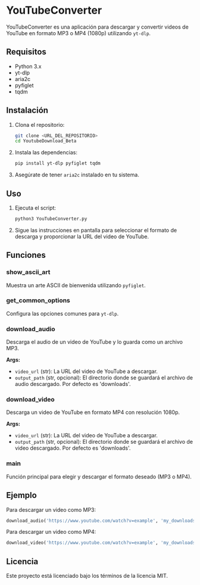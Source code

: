 # YouTubeConverter

YouTubeConverter es una aplicación para descargar y convertir videos de YouTube en formato MP3 o MP4 (1080p) utilizando `yt-dlp`.

## Requisitos

- Python 3.x
- yt-dlp
- aria2c
- pyfiglet
- tqdm

## Instalación

1. Clona el repositorio:

   ```bash
   git clone <URL_DEL_REPOSITORIO>
   cd YoutubeDownload_Beta
   ```

2. Instala las dependencias:

   ```bash
   pip install yt-dlp pyfiglet tqdm
   ```

3. Asegúrate de tener `aria2c` instalado en tu sistema.

## Uso

1. Ejecuta el script:

   ```bash
   python3 YouTubeConverter.py
   ```

2. Sigue las instrucciones en pantalla para seleccionar el formato de descarga y proporcionar la URL del video de YouTube.

## Funciones

### show_ascii_art

Muestra un arte ASCII de bienvenida utilizando `pyfiglet`.

### get_common_options

Configura las opciones comunes para `yt-dlp`.

### download_audio

Descarga el audio de un video de YouTube y lo guarda como un archivo MP3.

**Args:**

- `video_url` (str): La URL del video de YouTube a descargar.
- `output_path` (str, opcional): El directorio donde se guardará el archivo de audio descargado. Por defecto es 'downloads'.

### download_video

Descarga un video de YouTube en formato MP4 con resolución 1080p.

**Args:**

- `video_url` (str): La URL del video de YouTube a descargar.
- `output_path` (str, opcional): El directorio donde se guardará el archivo de video descargado. Por defecto es 'downloads'.

### main

Función principal para elegir y descargar el formato deseado (MP3 o MP4).

## Ejemplo

Para descargar un video como MP3:

```python
download_audio('https://www.youtube.com/watch?v=example', 'my_downloads')
```

Para descargar un video como MP4:

```python
download_video('https://www.youtube.com/watch?v=example', 'my_downloads')
```

## Licencia

Este proyecto está licenciado bajo los términos de la licencia MIT.

